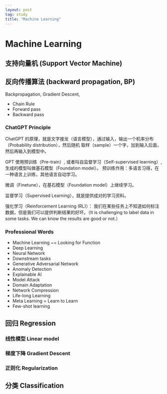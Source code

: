 ```yaml
---
layout: post
tag: study
title: "Machine Learning"
---
```



# Machine Learning



## 支持向量机 (Support Vector Machine)
## 反向传播算法 (backward propagation, BP)
Backpropagation, Gradient Descent,
- Chain Rule
- Forward pass
- Backward pass

### ChatGPT Principle
ChatGPT 的原理，就是文字接龙（语言模型），通过输入，输出一个机率分布（Probability distribution），然后随机 取样（sample）一个字，加到输入后面，然后再输入到模型中。

GPT 使用预训练（Pre-train）, 或者叫自监督学习（Self-supervised learning）, 生成的模型叫做基石模型（Foundation model）。
预训练作用：多语言习得，在一种语言上训练，其他语言自动学习。

微调（Finetune），在基石模型（Foundation model）上继续学习。

监督学习（Supervised Learning），就是提供成对的学习资料。  

强化学习（Reinforcement Learning (RL)）：
我们在某些任务上不知道如何标注数据，但是我们可以提供判断结果的好坏。（It is challenging to label data in some tasks. We can know the results are good or not.）


### Professional Words
- Machine Learning ~= Looking for Function  
- Deep Learning
- Neural Network
- Downstream tasks
- Generative Adversarial Network
- Anomaly Detection
- Explainable AI
- Model Attack
- Domain Adaptation
- Network Compression
- Life-long Learning
- Meta Learning = Learn to Learn
- Few-shot learning

## 回归 Regression
### 线性模型 Linear model
### 梯度下降 Gradient Descent
### 正则化 Regularization

## 分类 Classification







